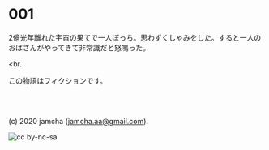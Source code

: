 
# 001

2億光年離れた宇宙の果てで一人ぼっち。思わずくしゃみをした。すると一人のおばさんがやってきて非常識だと怒鳴った。

<br.

この物語はフィクションです。

<br>
<br>

(c) 2020 jamcha (jamcha.aa@gmail.com).

![cc by-nc-sa](https://i.creativecommons.org/l/by-nc-sa/4.0/88x31.png)

